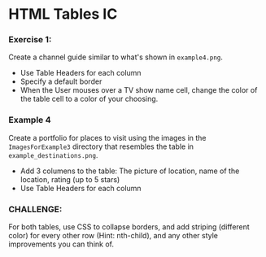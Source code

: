 # HTML Tables IC

### Exercise 1:
Create a channel guide similar to what's shown in ```example4.png```. 

* Use Table Headers for each column
* Specify a default border
* When the User mouses over a TV show name cell, change the color of the table cell to a color of your choosing.

### Example 4
Create a portfolio for places to visit using the images in the ```ImagesForExample3``` directory that resembles the table in ```example_destinations.png```.

* Add 3 columens to the table: The picture of location, name of the location, rating (up to 5 stars) 
* Use Table Headers for each column

### CHALLENGE:
For both tables, use CSS to collapse borders, and add striping (different color) for every other row (Hint: nth-child), and any other style improvements you can think of.


